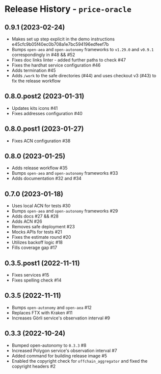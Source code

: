 # Release History - `price-oracle`


## 0.9.1 (2023-02-24)

- Makes set up step explicit in the demo instructions e45cfc9b05f40ec0b708a1e7bc594196edfeef7b
- Bumps `open-aea` and `open-autonomy` frameworks to `v1.29.0` and `v0.9.1` correspondingly in #48 && #52
- Fixes doc links linter - added further paths to check #47
- Fixes the hardhat service configuration #46
- Adds termination #45
- Adds `/work` to the safe directories (#44) and uses checkout v3 (#43) to fix the release workflow


## 0.8.0.post2 (2023-01-31)

- Updates kits icons #41
- Fixes addresses configuration #40


## 0.8.0.post1 (2023-01-27)

- Fixes ACN configuration #38


## 0.8.0 (2023-01-25)

- Adds release workflow #35
- Bumps `open-aea` and `open-autonomy` frameworks #33
- Adds documentation #32 and #34

## 0.7.0 (2023-01-18)

- Uses local ACN for tests #30
- Bumps `open-aea` and `open-autonomy` frameworks #29
- Adds docs #27 && #28
- Adds ACN #26
- Removes safe deployment #23
- Mocks APIs for tests #21
- Fixes the estimate round #20
- Utilizes backoff logic #18
- Fills coverage gap #17


## 0.3.5.post1 (2022-11-11)

- Fixes services #15
- Fixes spelling check #14


## 0.3.5 (2022-11-11)

- Bumps `open-autonomy` and `open-aea` #12
- Replaces FTX with Kraken #11
- Increases Görli service's observation interval #9


## 0.3.3 (2022-10-24)

- Bumped open-autonomy to `0.3.3` #8
- Increased Polygon service's observation interval #7
- Added command for building release image #5
- Enabled the copyright check for `offchain_aggregator` and fixed the copyright headers #2
